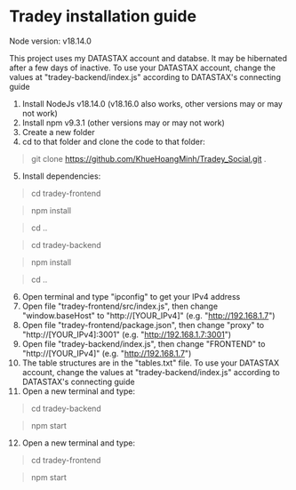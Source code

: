 # Tradey installation guide

Node version: v18.14.0

This project uses my DATASTAX account and databse. It may be hibernated after a few days of inactive. To use your DATASTAX account, change the values at "tradey-backend/index.js" according to DATASTAX's connecting guide

1. Install NodeJs v18.14.0 (v18.16.0 also works, other versions may or may not work)
2. Install npm v9.3.1 (other versions may or may not work)
3. Create a new folder
4. cd to that folder and clone the code to that folder:
> git clone https://github.com/KhueHoangMinh/Tradey_Social.git .
5. Install dependencies:
> cd tradey-frontend

> npm install

> cd ..

> cd tradey-backend

> npm install

> cd ..
6. Open terminal and type "ipconfig" to get your IPv4 address
7. Open file "tradey-frontend/src/index.js", then change "window.baseHost" to "http://[YOUR_IPv4]" (e.g. "http://192.168.1.7")
8. Open file "tradey-frontend/package.json", then change "proxy" to "http://[YOUR_IPv4]:3001" (e.g. "http://192.168.1.7:3001")
9. Open file "tradey-backend/index.js", then change "FRONTEND" to "http://[YOUR_IPv4]" (e.g. "http://192.168.1.7")
10. The table structures are in the "tables.txt" file. To use your DATASTAX account, change the values at "tradey-backend/index.js" according to DATASTAX's connecting guide
11. Open a new terminal and type:
> cd tradey-backend

> npm start
12. Open a new terminal and type:
> cd tradey-frontend

> npm start
